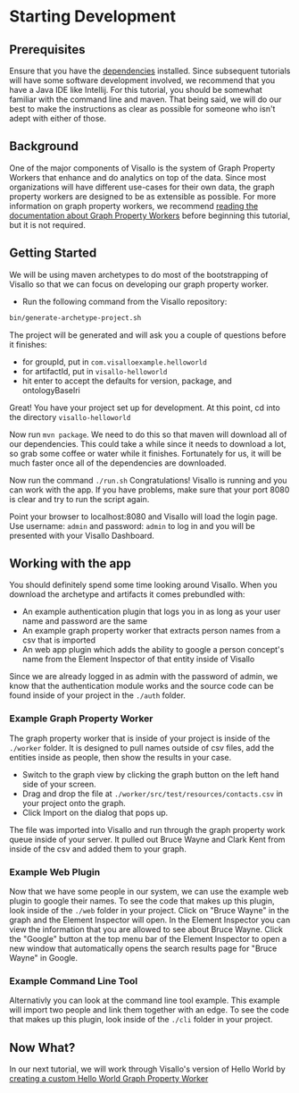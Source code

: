 # Starting Development

## Prerequisites

Ensure that you have the [dependencies](../getting-started/dependencies.md) installed.  Since subsequent tutorials will have some software development involved, we recommend that you have a Java IDE like Intellij.  For this tutorial, you should be somewhat familiar with the command line and maven.  That being said, we will do our best to make the instructions as clear as possible for someone who isn't adept with either of those.

## Background

One of the major components of Visallo is the system of Graph Property Workers that enhance and do analytics on top of the data.  Since most organizations will have different use-cases for their own data, the graph property workers are designed to be as extensible as possible.  For more information on graph property workers, we recommend [reading the documentation about Graph Property Workers](../extension-points/back-end/graphpropertyworkers.md) before beginning this tutorial, but it is not required.  

## Getting Started

We will be using maven archetypes to do most of the bootstrapping of Visallo so that we can focus on developing our graph property worker.

* Run the following command from the Visallo repository:

```bash
bin/generate-archetype-project.sh
```

The project will be generated and will ask you a couple of questions before it finishes:

* for groupId, put in ```com.visalloexample.helloworld```
* for artifactId, put in ```visallo-helloworld```
* hit enter to accept the defaults for version, package, and ontologyBaseIri

Great!  You have your project set up for development.  At this point, cd into the directory ```visallo-helloworld```

Now run ```mvn package```.  We need to do this so that maven will download all of our dependencies.  This could take a while since it needs to download a lot, so grab some coffee or water while it finishes.  Fortunately for us, it will be much faster once all of the dependencies are downloaded.

Now run the command ```./run.sh```  Congratulations!  Visallo is running and you can work with the app.  If you have problems, make sure that your port 8080 is clear and try to run the script again.

Point your browser to localhost:8080 and Visallo will load the login page.  Use username: ```admin``` and password: ```admin``` to log in and you will be presented with your Visallo Dashboard.

## Working with the app

You should definitely spend some time looking around Visallo.  When you download the archetype and artifacts it comes prebundled with:

* An example authentication plugin that logs you in as long as your user name and password are the same
* An example graph property worker that extracts person names from a csv that is imported
* An web app plugin which adds the ability to google a person concept's name from the Element Inspector of that entity inside of Visallo

Since we are already logged in as admin with the password of admin, we know that the authentication module works and the source code can be found inside of your project in the ```./auth``` folder.

### Example Graph Property Worker

The graph property worker that is inside of your project is inside of the ```./worker``` folder.  It is designed to pull names outside of csv files, add the entities inside as people, then show the results in your case.

* Switch to the graph view by clicking the graph button on the left hand side of your screen.
* Drag and drop the file at ```./worker/src/test/resources/contacts.csv``` in your project onto the graph.
* Click Import on the dialog that pops up.

The file was imported into Visallo and run through the graph property work queue inside of your server.  It pulled out Bruce Wayne and Clark Kent from inside of the csv and added them to your graph.

### Example Web Plugin

Now that we have some people in our system, we can use the example web plugin to google their names.  To see the code that makes up this plugin, look inside of the ```./web``` folder in your project.  Click on "Bruce Wayne" in the graph and the Element Inspector will open.  In the Element Inspector you can view the information that you are allowed to see about Bruce Wayne.  Click the "Google" button at the top menu bar of the Element Inspector to open a new window that automatically opens the search results page for "Bruce Wayne" in Google.  

### Example Command Line Tool

Alternativly you can look at the command line tool example. This example will import two people and link them together with an edge. To see the code that makes up this plugin, look inside of the ```./cli``` folder in your project.

## Now What?

In our next tutorial, we will work through Visallo's version of Hello World  by [creating a custom Hello World Graph Property Worker](helloworldgpw.md)
